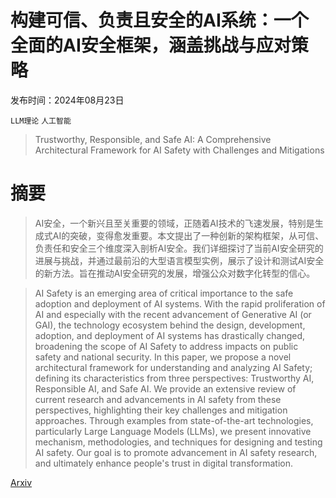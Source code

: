 # 构建可信、负责且安全的AI系统：一个全面的AI安全框架，涵盖挑战与应对策略

发布时间：2024年08月23日

`LLM理论` `人工智能`

> Trustworthy, Responsible, and Safe AI: A Comprehensive Architectural Framework for AI Safety with Challenges and Mitigations

# 摘要

> AI安全，一个新兴且至关重要的领域，正随着AI技术的飞速发展，特别是生成式AI的突破，变得愈发重要。本文提出了一种创新的架构框架，从可信、负责任和安全三个维度深入剖析AI安全。我们详细探讨了当前AI安全研究的进展与挑战，并通过最前沿的大型语言模型实例，展示了设计和测试AI安全的新方法。旨在推动AI安全研究的发展，增强公众对数字化转型的信心。

> AI Safety is an emerging area of critical importance to the safe adoption and deployment of AI systems. With the rapid proliferation of AI and especially with the recent advancement of Generative AI (or GAI), the technology ecosystem behind the design, development, adoption, and deployment of AI systems has drastically changed, broadening the scope of AI Safety to address impacts on public safety and national security. In this paper, we propose a novel architectural framework for understanding and analyzing AI Safety; defining its characteristics from three perspectives: Trustworthy AI, Responsible AI, and Safe AI. We provide an extensive review of current research and advancements in AI safety from these perspectives, highlighting their key challenges and mitigation approaches. Through examples from state-of-the-art technologies, particularly Large Language Models (LLMs), we present innovative mechanism, methodologies, and techniques for designing and testing AI safety. Our goal is to promote advancement in AI safety research, and ultimately enhance people's trust in digital transformation.

[Arxiv](https://arxiv.org/abs/2408.12935)